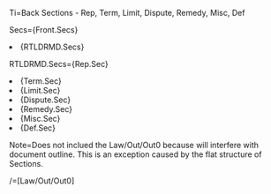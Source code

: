Ti=Back Sections - Rep, Term, Limit, Dispute, Remedy, Misc, Def

Secs={Front.Secs}<li>{RTLDRMD.Secs}

RTLDRMD.Secs={Rep.Sec}<li>{Term.Sec}<li>{Limit.Sec}<li>{Dispute.Sec}<li>{Remedy.Sec}<li>{Misc.Sec}<li>{Def.Sec}

Note=Does not inclued the Law/Out/Out0 because will interfere with document outline.  This is an exception caused by the flat structure of Sections.

/=[Law/Out/Out0]
